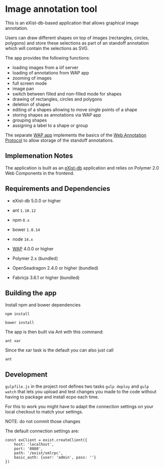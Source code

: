 # Image annotation tool

This is an eXist-db-based application that allows graphical image annotation.

Users can draw different shapes on top of images (rectangles, circles, polygons) and store these
selections as part of an standoff annotation which will contain the selections as SVG.

The app provides the following functions:

* loading images from a iiif server
* loading of annotations from WAP app
* zooming of images
* full screen mode
* image pan
* switch between filled and non-filled mode for shapes
* drawing of rectangles, circles and polygons
* deletion of shapes
* editing of a shapes allowing to move single points of a shape
* storing shapes as annotations via WAP app
* grouping shapes
* assigning a label to a shape or group

The separate [WAP app](https://gitlab.existsolutions.com/foss/web-annotation-protocol) implements
the basics of the [Web Annotation Protocol](https://www.w3.org/TR/annotation-protocol/) to allow storage of the 
standoff annotations.

## Implemenation Notes

The application is built as an [eXist-db](https://exist-db.org) application and relies
on Polymer 2.0 Web Components in the frontend. 

## Requirements and Dependencies

* eXist-db 5.0.0 or higher
* ant `1.10.12`
* npm `8.x`
* bower `1.8.14`
* node  `14.x`
* [WAP](https://github.com/eXistSolutions/web-annotation-service/releases) 4.0.0 or higher
* Polymer 2.x (bundled)

* OpenSeadragon 2.4.0 or higher (bundled)
* Fabricjs 3.6.1 or higher (bundled)


## Building the app

Install npm and bower dependencies

```
npm install
```

```
bower install
```

The app is then built via Ant with this command:

```
ant xar
```

Since the xar task is the default you can also just call

```
ant
```

## Development

`gulpfile.js` in the project root defines two tasks `gulp deploy` and `gulp watch` that lets you 
upload and test changes you made to the code without having to package and install ecpo each time.

For this to work you might have to adapt the connection settings on your local checkout to match
your settings.

NOTE: do not commit those changes

The default connection settings are:

```
const exClient = exist.createClient({
    host: 'localhost',
    port: '8080',
    path: '/exist/xmlrpc',
    basic_auth: {user: 'admin', pass: ''}
})
```
